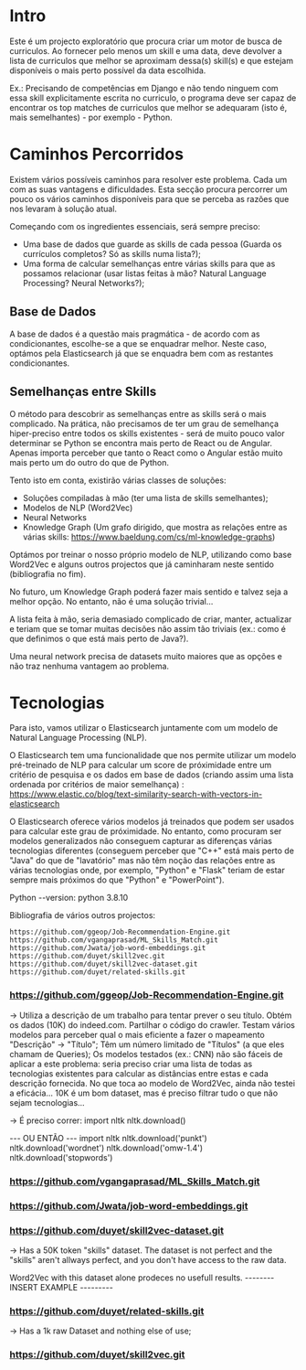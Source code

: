 # Intro

Este é um projecto exploratório que procura criar um motor de busca de curriculos. Ao fornecer pelo menos um skill e uma data, deve devolver a lista de curriculos que melhor se aproximam dessa(s) skill(s) e que estejam disponíveis o mais perto possível da data escolhida.

Ex.: Precisando de competências em Django e não tendo ninguem com essa skill explicitamente escrita no curriculo, o programa deve ser capaz de encontrar os top matches de curriculos que melhor se adequaram (isto é, mais semelhantes) - por exemplo - Python.

# Caminhos Percorridos

Existem vários possíveis caminhos para resolver este problema. Cada um com as suas vantagens e dificuldades. Esta secção procura percorrer um pouco os vários caminhos disponíveis para que se perceba as razões que nos levaram à solução atual.

Começando com os ingredientes essenciais, será sempre preciso:
 - Uma base de dados que guarde as skills de cada pessoa (Guarda os currículos completos? Só as skills numa lista?);
 - Uma forma de calcular semelhanças entre várias skills para que as possamos relacionar (usar listas feitas à mão? Natural Language Processing? Neural Networks?);


## Base de Dados
A base de dados é a questão mais pragmática - de acordo com as condicionantes, escolhe-se a que se enquadrar melhor.
Neste caso, optámos pela Elasticsearch já que se enquadra bem com as restantes condicionantes.

## Semelhanças entre Skills
O método para descobrir as semelhanças entre as skills será o mais complicado. Na prática, não precisamos de ter um grau de semelhança hiper-preciso entre todos os skills existentes - será de muito pouco valor determinar se Python se encontra mais perto de React ou de Angular. Apenas importa perceber que tanto o React como o Angular estão muito mais perto um do outro do que de Python.

Tento isto em conta, existirão várias classes de soluções:
  -  Soluções compiladas à mão (ter uma lista de skills semelhantes);
  -  Modelos de NLP (Word2Vec)
  -  Neural Networks
  -  Knowledge Graph (Um grafo dirigido, que mostra as relações entre as várias skills: https://www.baeldung.com/cs/ml-knowledge-graphs)

Optámos por treinar o nosso próprio modelo de NLP, utilizando como base Word2Vec e alguns outros projectos que já caminharam neste sentido (bibliografia no fim).

No futuro, um Knowledge Graph poderá fazer mais sentido e talvez seja a melhor opção. No entanto, não é uma solução trivial...

A lista feita à mão, seria demasiado complicado de criar, manter, actualizar e teriam que se tomar muitas decisões não assim tão triviais (ex.: como é que definimos o que está mais perto de Java?). 

Uma neural network precisa de datasets muito maiores que as opções e não traz nenhuma vantagem ao problema.

# Tecnologias
Para isto, vamos utilizar o Elasticsearch juntamente com um modelo de Natural Language Processing (NLP).

O Elasticsearch tem uma funcionalidade que nos permite utilizar um modelo pré-treinado de NLP para calcular um score de próximidade entre um critério de pesquisa e os dados em base de dados (criando assim uma lista ordenada por critérios de maior semelhança) : https://www.elastic.co/blog/text-similarity-search-with-vectors-in-elasticsearch

O Elasticsearch oferece vários modelos já treinados que podem ser usados para calcular este grau de próximidade. No entanto, como procuram ser modelos generalizados não conseguem capturar as diferenças várias tecnologias diferentes (conseguem perceber que "C++" está mais perto de "Java" do que de "lavatório" mas não têm noção das relações entre as várias tecnologias onde, por exemplo, "Python" e "Flask" teriam de estar sempre mais próximos do que "Python" e "PowerPoint").



Python --version:
python 3.8.10


Bibliografia de vários outros projectos:

    https://github.com/ggeop/Job-Recommendation-Engine.git
    https://github.com/vgangaprasad/ML_Skills_Match.git
    https://github.com/Jwata/job-word-embeddings.git
    https://github.com/duyet/skill2vec.git
    https://github.com/duyet/skill2vec-dataset.git
    https://github.com/duyet/related-skills.git


###     https://github.com/ggeop/Job-Recommendation-Engine.git

-> Utiliza a descrição de um trabalho para tentar prever o seu título.
Obtém os dados (10K) do indeed.com.
Partilhar o código do crawler.
Testam vários modelos para perceber qual o mais eficiente a fazer o mapeamento "Descrição" -> "Título";
Têm um número limitado de "Títulos" (a que eles chamam de Queries);
Os modelos testados (ex.: CNN) não são fáceis de aplicar a este problema: seria preciso criar uma lista de todas as tecnologias existentes para calcular as distâncias entre estas e cada descrição fornecida.
No que toca ao modelo de Word2Vec, ainda não testei a eficácia... 10K é um bom dataset, mas é preciso filtrar tudo o que não sejam tecnologias...

-> É preciso correr:
import nltk
nltk.download()

--- OU ENTÃO ---
import nltk
nltk.download('punkt')
nltk.download('wordnet')
nltk.download('omw-1.4')
nltk.download('stopwords')


###     https://github.com/vgangaprasad/ML_Skills_Match.git

###    https://github.com/Jwata/job-word-embeddings.git



###    https://github.com/duyet/skill2vec-dataset.git
-> Has a 50K token "skills" dataset. The dataset is not perfect and the "skills" aren't allways perfect, and you don't have access to the raw data.

Word2Vec with this dataset alone prodeces no usefull results.
-------- INSERT EXAMPLE ---------

###    https://github.com/duyet/related-skills.git
-> Has a 1k raw Dataset and nothing else of use;

###    https://github.com/duyet/skill2vec.git